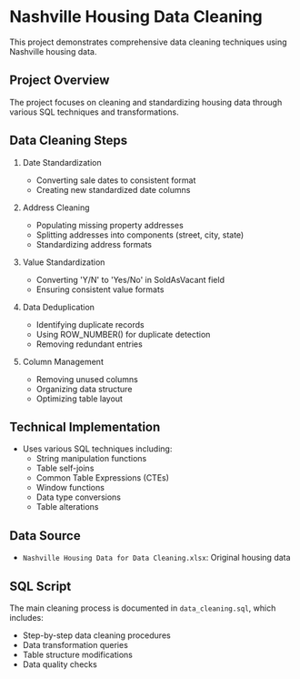 # Nashville Housing Data Cleaning

This project demonstrates comprehensive data cleaning techniques using Nashville housing data.

## Project Overview
The project focuses on cleaning and standardizing housing data through various SQL techniques and transformations.

## Data Cleaning Steps
1. Date Standardization
   - Converting sale dates to consistent format
   - Creating new standardized date columns

2. Address Cleaning
   - Populating missing property addresses
   - Splitting addresses into components (street, city, state)
   - Standardizing address formats

3. Value Standardization
   - Converting 'Y/N' to 'Yes/No' in SoldAsVacant field
   - Ensuring consistent value formats

4. Data Deduplication
   - Identifying duplicate records
   - Using ROW_NUMBER() for duplicate detection
   - Removing redundant entries

5. Column Management
   - Removing unused columns
   - Organizing data structure
   - Optimizing table layout

## Technical Implementation
- Uses various SQL techniques including:
  - String manipulation functions
  - Table self-joins
  - Common Table Expressions (CTEs)
  - Window functions
  - Data type conversions
  - Table alterations

## Data Source
- `Nashville Housing Data for Data Cleaning.xlsx`: Original housing data

## SQL Script
The main cleaning process is documented in `data_cleaning.sql`, which includes:
- Step-by-step data cleaning procedures
- Data transformation queries
- Table structure modifications
- Data quality checks 